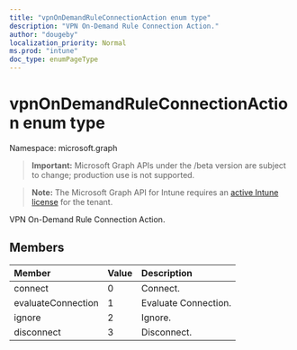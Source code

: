 ```yaml
---
title: "vpnOnDemandRuleConnectionAction enum type"
description: "VPN On-Demand Rule Connection Action."
author: "dougeby"
localization_priority: Normal
ms.prod: "intune"
doc_type: enumPageType
---
```


# vpnOnDemandRuleConnectionAction enum type

Namespace: microsoft.graph

> **Important:** Microsoft Graph APIs under the /beta version are subject to change; production use is not supported.

> **Note:** The Microsoft Graph API for Intune requires an [active Intune license](https://go.microsoft.com/fwlink/?linkid=839381) for the tenant.

VPN On-Demand Rule Connection Action.

## Members
|Member|Value|Description|
|:---|:---|:---|
|connect|0|Connect.|
|evaluateConnection|1|Evaluate Connection.|
|ignore|2|Ignore.|
|disconnect|3|Disconnect.|





